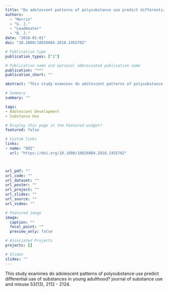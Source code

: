```yaml
---
title: "Do adolescent patterns of polysubstance use predict differential use of substances in young adulthood? Journal of Substance Use and Misuse 53(13), 2112 - 2124"
authors:
  - "Merrin"
  - "G. J."
  - "Leadbeater"
  - "B. J."
date: "2018-01-01"
doi: "10.1080/10826084.2018.1455702"

# Publication type
publication_types: ["2"]

# Publication name and optional abbreviated publication name
publication: "**"
publication_short: ""

abstract: "This study examines do adolescent patterns of polysubstance use predict differential use of substances in young adulthood? journal of substance use and misuse 53(13), 2112 - 2124."

# Summary
summary: ""

tags:
- Adolescent Development
- Substance Use

# Display this page in the Featured widget?
featured: false

# Custom links
links:
- name: "DOI"
  url: "https://doi.org/10.1080/10826084.2018.1455702"



url_pdf: ""
url_code: ""
url_dataset: ""
url_poster: ""
url_project: ""
url_slides: ""
url_source: ""
url_video: ""

# Featured image
image:
  caption: ""
  focal_point: ""
  preview_only: false

# Associated Projects
projects: []

# Slides
slides: ""
---
```


This study examines do adolescent patterns of polysubstance use predict differential use of substances in young adulthood? journal of substance use and misuse 53(13), 2112 - 2124.
